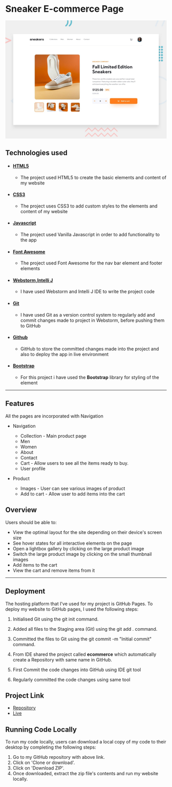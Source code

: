 # Sneaker E-commerce Page

![Design preview for the E-commerce product page coding challenge](./design/desktop-preview.jpg)


## Technologies used

* #### [HTML5]()
    * The project used HTML5 to create the basic elements and content of my website
* #### [CSS3]()
    * The project uses CSS3 to add custom styles to the elements and content of my website
* #### [Javascript]()
    * The project used Vanilla Javascript in order to add functionality to the app
* #### [Font Awesome]()
    * The project used Font Awesome for the nav bar element and footer elements
* #### [Webstorm,Intelli J]()
    * I have used Webstorm and Intelli J IDE to write the project code
* #### [Git]()
    * I have used Git as a version control system to regularly add and commit changes made to project in Webstorm,
      before pushing them to GitHub
* #### [Github]()
    * GitHub to store the committed changes made into the project and also to deploy the app in live environment
* #### [Bootstrap](https://getbootstrap.com/)
    *  For this project i have used the **Bootstrap** library for styling of the element
***

## Features

All the pages are incorporated with Navigation

* Navigation 
    * Collection - Main product page 
    * Men
    * Women
    * About
    * Contact
    * Cart - Allow users to see  all the items ready to buy.
    * User profile
  
* Product
  * Images - User can see various images of product
  * Add to cart - Allow user to add items into the cart 

## Overview
Users should be able to:

- View the optimal layout for the site depending on their device's screen size
- See hover states for all interactive elements on the page
- Open a lightbox gallery by clicking on the large product image
- Switch the large product image by clicking on the small thumbnail images
- Add items to the cart
- View the cart and remove items from it
***

## Deployment

The hosting platform that I've used for my project is GitHub Pages.
To deploy my website to GitHub pages, I used the following steps:

1. Initialised Git using the git init command.

2. Added all files to the Staging area (Git) using the git add . command.

3. Committed the files to Git using the git commit -m "Initial commit" command.

4. From IDE shared the project called **ecommerce** which automatically create a Repository with same name in
   GitHub.

5. First Commit the code changes into GitHub using IDE git tool

6. Regularly committed the code changes using same tool

## Project Link

* [Repository](https://github.com/sahilbanait/ecommerce)
* [Live](http://sahilbanait.me/ecommerce/)

## Running Code Locally

To run my code locally, users can download a local copy of my code to their desktop by completing the following steps:

1. Go to my GitHub repository with above link.
2. Click on 'Clone or download'.
3. Click on 'Download ZIP'.
4. Once downloaded, extract the zip file's contents and run my website locally.